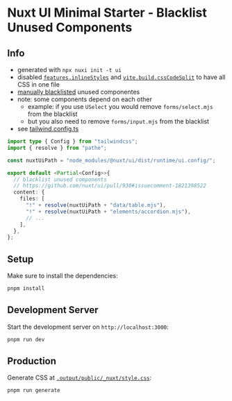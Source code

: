 # Nuxt UI Minimal Starter - Blacklist Unused Components

## Info

- generated with `npx nuxi init -t ui`
- disabled [`features.inlineStyles`](https://nuxt.com/docs/guide/going-further/features#inlinestyles) and [`vite.build.cssCodeSplit`](https://vitejs.dev/config/build-options#build-csscodesplit) to have all CSS in one file
- [manually blacklisted](https://github.com/nuxt/ui/pull/930#issuecomment-1821398522) unused componentes
- note: some components depend on each other
  - example: if you use `USelect` you would remove `forms/select.mjs` from the blacklist
  - but you also need to remove `forms/input.mjs` from the blacklist
- see [tailwind.config.ts](tailwind.config.ts)

```ts
import type { Config } from "tailwindcss";
import { resolve } from "pathe";

const nuxtUiPath = "node_modules/@nuxt/ui/dist/runtime/ui.config/";

export default <Partial<Config>>{
  // blacklist unused components
  // https://github.com/nuxt/ui/pull/930#issuecomment-1821398522
  content: {
    files: [
      "!" + resolve(nuxtUiPath + "data/table.mjs"),
      "!" + resolve(nuxtUiPath + "elements/accordion.mjs"),
      // ...
    ],
  },
};
```

## Setup

Make sure to install the dependencies:

```bash
pnpm install
```

## Development Server

Start the development server on `http://localhost:3000`:

```bash
pnpm run dev
```

## Production

Generate CSS at [`.output/public/_nuxt/style.css`](.output/public/_nuxt/style.css):

```bash
pnpm run generate
```
